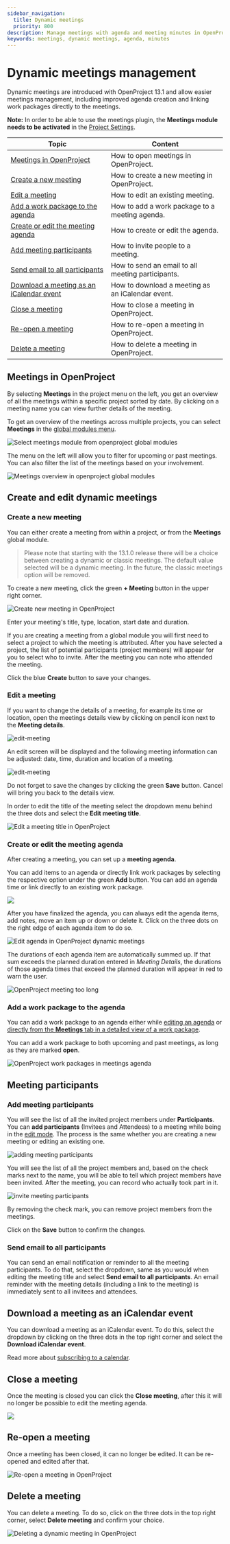 ```yaml
---
sidebar_navigation:
  title: Dynamic meetings
  priority: 800
description: Manage meetings with agenda and meeting minutes in OpenProject.
keywords: meetings, dynamic meetings, agenda, minutes
---
```


# Dynamic meetings management

Dynamic meetings are introduced with OpenProject 13.1 and allow easier meetings management, including improved agenda creation and linking work packages directly to the meetings.

**Note:** In order to be able to use the meetings plugin, the **Meetings module needs to be activated** in the [Project Settings](../projects/project-settings/modules/). </div>


| Topic                                                        | Content                                           |
| ------------------------------------------------------------ | ------------------------------------------------- |
| [Meetings in OpenProject](#meetings-in-openproject)          | How to open meetings in OpenProject.              |
| [Create a new meeting](#create-a-new-meeting)                | How to create a new meeting in OpenProject.       |
| [Edit a meeting](#edit-a-meeting)                            | How to edit an existing meeting.                  |
| [Add a work package to the agenda](#add-a-work-package-to-the-agenda) | How to add a work package to a meeting agenda.    |
| [Create or edit the meeting agenda](#create-or-edit-the-meeting-agenda) | How to create or edit the agenda.                 |
| [Add meeting participants](#add-meeting-participants)        | How to invite people to a meeting.                |
| [Send email to all participants](#send-email-to-all-participants) | How to send an email to all meeting participants. |
| [Download a meeting as an iCalendar event](#download-a-meeting-as-an-iCalendar-event) | How to download a meeting as an iCalendar event.  |
| [Close a meeting](#close-a-meeting)                          | How to close a meeting in OpenProject.            |
| [Re-open a meeting](#re-open-a-meeting)                      | How to re-open a meeting in OpenProject.          |
| [Delete a meeting](#delete-a-meeting)                        | How to delete a meeting in OpenProject.           |

## Meetings in OpenProject

By selecting **Meetings** in the project menu on the left, you get an overview of all the meetings within a specific project sorted by date. By clicking on a meeting name you can view further details of the meeting.

To get an overview of the meetings across multiple projects, you can select **Meetings** in the [global modules menu](https://www.openproject.org/docs/user-guide/home/global-modules/).

![Select meetings module from openproject global modules ](openproject_userguide_meetings_module_select.png)

The menu on the left will allow you to filter for upcoming or past meetings. You can also filter the list of the meetings based on your involvement. 

![Meetings overview in openproject global modules](openproject_userguide_dynamic_meetings_overview.png)

## Create and edit dynamic meetings
### Create a new meeting

You can either create a meeting from within a project, or from the **Meetings** global module. 

> Please note that starting with the 13.1.0 release there will be a choice between creating a dynamic or classic meetings. The default value selected will be a dynamic meeting. In the future, the classic meetings option will be removed.

To create a new meeting, click the green **+ Meeting** button in the upper right corner.

![Create new meeting in OpenProject](openproject_userguide_create_new_meeting.png)

Enter your meeting's title, type, location, start date and duration.

If you are creating a meeting from a global module you will first need to select a project to which the meeting is attributed. After you have selected a project, the list of potential participants (project members) will appear for you to select who to invite. After the meeting you can note who attended the meeting.

Click the blue **Create** button to save your changes.

### Edit a meeting

If you want to change the details of a meeting, for example its time or location, open the meetings details view by clicking on pencil icon next to the **Meeting details**. 

![edit-meeting](openproject_userguide_edit_dynamic_meeting.png)

An edit screen will be displayed and the following meeting information can be adjusted: date, time, duration and location of a meeting.


![edit-meeting](openproject_userguide_edit_screen.png)

Do not forget to save the changes by clicking the green **Save** button. Cancel will bring you back to the details view.

In order to edit the title of the meeting select the dropdown menu behind the three dots and select the **Edit meeting title**.

 ![Edit a meeting title in OpenProject](openproject_userguid_dynamic_meeting_edit_title.png)


### Create or edit the meeting agenda

After creating a meeting, you can set up a **meeting agenda**.

You can add items to an agenda or directly link work packages by selecting the respective option under the green **Add** button. You can add an agenda time or link directly to an existing work package. 

![](openproject_dynamic_meetings_add_agenda_item.png)

After you have finalized the agenda, you can always edit the agenda items, add notes, move an item up or down or delete it. Click on the three dots on the right edge of each agenda item to do so.

![Edit agenda in OpenProject dynamic meetings](openproject_dynamic_meetings_edit_agenda.png)

The durations of each agenda item are automatically summed up. If that sum exceeds the planned duration entered in *Meeting Details*, the durations of those agenda times that exceed the planned duration will appear in red to warn the user.

![OpenProject meeting too long](openproject_dynamic_meetings_agenda_too_long.png)

### Add a work package to the agenda

You can add a work package to an agenda either while [editing an agenda](#create-or-edit-the-meeting-agenda) or [directly from the **Meetings** tab in a detailed view of a work package](../../work-packages/add-work-packages-to-meetings).

You can add a work package to both upcoming and past meetings, as long as they are marked **open**. 

![OpenProject work packages in meetings agenda](openproject_dynamic_meetings_wp_agenda.png)

## Meeting participants
### Add meeting participants

You will see the list of all the invited project members under **Participants**. You can **add participants** (Invitees and Attendees) to a meeting while being in the [edit mode](#edit-a-meeting). The process is the same whether you are creating a new meeting or editing an existing one. 

![adding meeting participants](openproject_dynamic_meetings_add_participants.png)

You will see the list of all the project members and, based on the check marks next to the name, you will be able to tell which project members have been invited. After the meeting, you can record who actually took part in it.

![invite meeting participants](openproject_dynamic_meetings_add_new_participants.png)

By removing the check mark, you can remove project members from the meetings.

Click on the **Save** button to confirm the changes.

### Send email to all participants

You can send an email notification or reminder to all the meeting participants. To do that, select the dropdown, same as you would when editing the meeting title and select **Send email to all participants**. An email reminder with the meeting details (including a link to the meeting) is immediately sent to all invitees and attendees.

## Download a meeting as an iCalendar event

You can download a meeting as an iCalendar event. To do this, select the dropdown by clicking on the three dots in the top right corner and select the **Download iCalendar event**.

Read more about [subscribing to a calendar](../../calendar/#subscribe-to-a-calendar).

## Close a meeting

Once the meeting is closed you can click the **Close meeting**, after this it will no longer be possible to edit the meeting agenda.

![](openproject_userguide_close_meeting.png)

## Re-open a meeting

Once a meeting has been closed, it can no longer be edited. It can be re-opened and edited after that.

![Re-open a meeting in OpenProject](openproject_dynmic_meetings_reopen_meeting.png)

## Delete a meeting

You can delete a meeting. To do so, click on the three dots in the top right corner, select **Delete meeting** and confirm your choice.

![Deleting a dynamic meeting in OpenProject](openproject_dynamic_meetings_delete_meeting.png)
